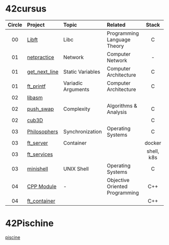 # 42cursus

| Circle | Project |   Topic   | Related | Stack |
| :----: | :----------- | :-------------| :---- | :----: |
| 00     | [Libft](https://github.com/jikwon101/42/tree/master/libft) | Libc | Programming Language Theory | C |
| 01     | [netpractice](https://github.com/jikwon101/42/tree/master/netpractice) | Network |   Computer Network   | - |
| 01     | [get_next_line](https://github.com/jikwon101/42/tree/master/get_next_line) | Static Variables | Computer Architecture | C |
| 01     | [ft_printf](https://github.com/jikwon101/42/tree/master/ft_printf) | Variadic Arguments | Computer Architecture | C |
| 02     | [libasm](https://github.com/jikwon101/42/tree/master/libasm) | | |
| 02     | [push_swap](https://github.com/jikwon101/42/tree/master/push_swap) | Complexity | Algorithms & Analysis | C |
| 02     | [cub3D](https://github.com/jikwon101/42/tree/master/cub3D) | | | C |
| 03     | [Philosophers](https://github.com/jikwon101/42/tree/master/philosopher) | Synchronization | Operating Systems | C |
| 03     | [ft_server](https://github.com/jikwon101/42/tree/master/ft_server) | Container| | docker|
| 03     | [ft_services](https://github.com/jikwon101/42/tree/master/ft_services) | | | shell, k8s|
| 03     | [minishell](https://github.com/jikwon101/42/tree/master/minishell) | UNIX Shell | Operating Systems | C |
| 04     | [CPP Module](https://github.com/jikwon101/42/tree/master/CPP_Module) | - | Objective Oriented Programming | C++ |
| 04     | [ft_container](https://github.com/jikwon101/42/tree/master/ft_container) | |  | C++|


# 42Pischine
[piscine](https://github.com/jikwon101/42/tree/master/piscine)
